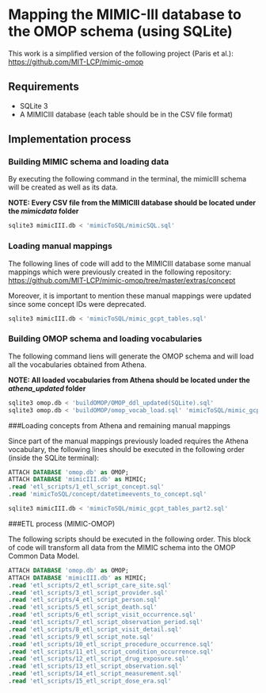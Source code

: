 # Mapping the MIMIC-III database to the OMOP schema (using SQLite)

This work is a simplified version of the following project (Paris et al.): https://github.com/MIT-LCP/mimic-omop

## Requirements
- SQLite 3
- A MIMICIII database (each table should be in the CSV file format)

## Implementation process
### Building MIMIC schema and loading data

By executing the following command in the terminal, the mimicIII schema will be created as well as its data.

**NOTE: Every CSV file from the MIMICIII database should be located under the *mimicdata* folder**
```bash
sqlite3 mimicIII.db < 'mimicToSQL/mimicSQL.sql'
```
### Loading manual mappings

The following lines of code will add to the MIMICIII database some manual mappings which were previously created in the following repository: https://github.com/MIT-LCP/mimic-omop/tree/master/extras/concept

Moreover, it is important to mention these manual mappings were updated since some concept IDs were deprecated.

```bash
sqlite3 mimicIII.db < 'mimicToSQL/mimic_gcpt_tables.sql'
```

### Building OMOP schema and loading vocabularies

The following command liens will generate the OMOP schema and will load all the vocabularies obtained from Athena.

**NOTE: All loaded vocabularies from Athena should be located under the *athena_updated* folder**

```bash
sqlite3 omop.db < 'buildOMOP/OMOP_ddl_updated(SQLite).sql'
sqlite3 omop.db < 'buildOMOP/omop_vocab_load.sql' 'mimicToSQL/mimic_gcpt_tables.sql'
```

###Loading concepts from Athena and remaining manual mappings

Since part of the manual mappings previously loaded requires the Athena vocabulary, the following lines should be executed in the following order (inside the SQLite terminal):

```SQL
ATTACH DATABASE 'omop.db' as OMOP;
ATTACH DATABASE 'mimicIII.db' as MIMIC;
.read 'etl_scripts/1_etl_script_concept.sql'
.read 'mimicToSQL/concept/datetimeevents_to_concept.sql'
```

```bash
sqlite3 mimicIII.db < 'mimicToSQL/mimic_gcpt_tables_part2.sql'
```

###ETL process (MIMIC-OMOP)

The following scripts should be executed in the following order. This block of code will transform all data from the MIMIC schema into the OMOP Common Data Model.

```SQL
ATTACH DATABASE 'omop.db' as OMOP;
ATTACH DATABASE 'mimicIII.db' as MIMIC;
.read 'etl_scripts/2_etl_script_care_site.sql'
.read 'etl_scripts/3_etl_script_provider.sql'
.read 'etl_scripts/4_etl_script_person.sql'
.read 'etl_scripts/5_etl_script_death.sql'
.read 'etl_scripts/6_etl_script_visit_occurrence.sql'
.read 'etl_scripts/7_etl_script_observation_period.sql'
.read 'etl_scripts/8_etl_script_visit_detail.sql'
.read 'etl_scripts/9_etl_script_note.sql'
.read 'etl_scripts/10_etl_script_procedure_occurrence.sql'
.read 'etl_scripts/11_etl_script_condition_occurrence.sql'
.read 'etl_scripts/12_etl_script_drug_exposure.sql'
.read 'etl_scripts/13_etl_script_observation.sql'
.read 'etl_scripts/14_etl_script_measurement.sql'
.read 'etl_scripts/15_etl_script_dose_era.sql'
```
